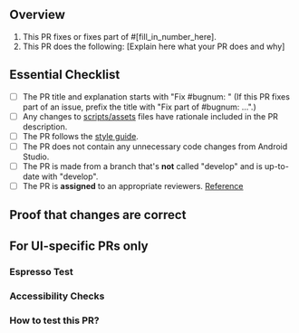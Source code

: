 ## Overview
<!--
READ ME FIRST:
Please answer *both* questions below and check off every point from the Essential Checklist!
If there is no corresponding issue number, fill in N/A where it says [fill_in_number_here] below in point 1.
-->

1. This PR fixes or fixes part of #[fill_in_number_here].
2. This PR does the following: [Explain here what your PR does and why]

## Essential Checklist
<!-- Please tick the relevant boxes by putting an "x" in them. -->
- [ ] The PR title and explanation starts with "Fix #bugnum: " (If this PR fixes part of an issue, prefix the title with "Fix part of #bugnum: ...".)
- [ ] Any changes to [scripts/assets](https://github.com/oppia/oppia-android/tree/develop/scripts/assets) files have rationale included in the PR description.
- [ ] The PR follows the [style guide](https://github.com/oppia/oppia-android/wiki/Coding-style-guide).
- [ ] The PR does not contain any unnecessary code changes from Android Studio.
- [ ] The PR is made from a branch that's **not** called "develop" and is up-to-date with "develop".
- [ ] The PR is **assigned** to an appropriate reviewers. [Reference](https://github.com/oppia/oppia-android/wiki/Guidance-on-submitting-a-PR#clarification-regarding-assignees-and-reviewers-section)

## Proof that changes are correct

<!--
Add videos/screenshots of the user-facing interface in various display sizes (mainly phone and tablet) in both LTR and RTL mode to demonstrate that the changes made in this PR work correctly.
[Oppia Android RTL Guide](https://github.com/oppia/oppia-android/wiki/RTL-Guidelines).
-->

## For UI-specific PRs only
<!-- Delete this section if this PR does not include UI-related changes. -->

### Espresso Test
<!-- Add screenshots showing that all relevant Espresso tests are passing locally. -->

### Accessibility Checks
<!-- Explain how this PR has been tested for accessibility, or why doing so is not applicable. For more info, check out the [Oppia Android Accessibility Guide](https://github.com/oppia/oppia-android/wiki/Accessibility-(A11y)-Guide). -->

### How to test this PR?
<!-- Explain what exact steps reviewer should perform to test this PR. -->
